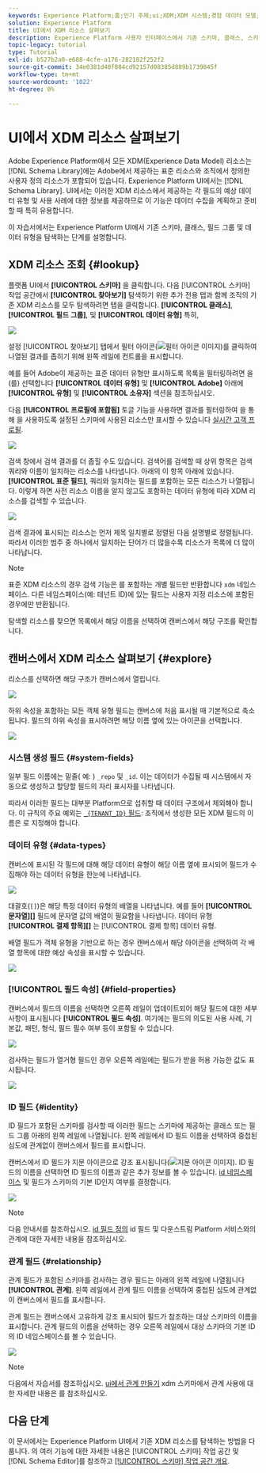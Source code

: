 ```yaml
---
keywords: Experience Platform;홈;인기 주제;ui;XDM;XDM 시스템;경험 데이터 모델;경험 데이터 모델;데이터 모델;데이터 모델;탐색;클래스;필드 그룹;데이터 유형;스키마
solution: Experience Platform
title: UI에서 XDM 리소스 살펴보기
description: Experience Platform 사용자 인터페이스에서 기존 스키마, 클래스, 스키마 필드 그룹 및 데이터 유형을 탐색하는 방법을 알아봅니다.
topic-legacy: tutorial
type: Tutorial
exl-id: b527b2a0-e688-4cfe-a176-282182f252f2
source-git-commit: 34e0381d40f884cd92157d08385d889b1739845f
workflow-type: tm+mt
source-wordcount: '1022'
ht-degree: 0%

---
```


# UI에서 XDM 리소스 살펴보기

Adobe Experience Platform에서 모든 XDM(Experience Data Model) 리소스는 [!DNL Schema Library]에는 Adobe에서 제공하는 표준 리소스와 조직에서 정의한 사용자 정의 리소스가 포함되어 있습니다. Experience Platform UI에서는 [!DNL Schema Library]. UI에서는 이러한 XDM 리소스에서 제공하는 각 필드의 예상 데이터 유형 및 사용 사례에 대한 정보를 제공하므로 이 기능은 데이터 수집을 계획하고 준비할 때 특히 유용합니다.

이 자습서에서는 Experience Platform UI에서 기존 스키마, 클래스, 필드 그룹 및 데이터 유형을 탐색하는 단계를 설명합니다.

## XDM 리소스 조회 {#lookup}

플랫폼 UI에서 **[!UICONTROL 스키마]** 을 클릭합니다. 다음 [!UICONTROL 스키마] 작업 공간에서 **[!UICONTROL 찾아보기]** 탐색하기 위한 추가 전용 탭과 함께 조직의 기존 XDM 리소스를 모두 탐색하려면 탭을 클릭합니다. **[!UICONTROL 클래스]**, **[!UICONTROL 필드 그룹]**, 및 **[!UICONTROL 데이터 유형]** 특히,

![](../images/ui/explore/tabs.png)

설정 [!UICONTROL 찾아보기] 탭에서 필터 아이콘(![필터 아이콘 이미지](../images/ui/explore/icon.png))를 클릭하여 나열된 결과를 좁히기 위해 왼쪽 레일에 컨트롤을 표시합니다.

예를 들어 Adobe이 제공하는 표준 데이터 유형만 표시하도록 목록을 필터링하려면 을(를) 선택합니다 **[!UICONTROL 데이터 유형]** 및 **[!UICONTROL Adobe]** 아래에 **[!UICONTROL 유형]** 및 **[!UICONTROL 소유자]** 섹션을 참조하십시오.

다음 **[!UICONTROL 프로필에 포함됨]** 토글 기능을 사용하면 결과를 필터링하여 을 통해 을 사용하도록 설정된 스키마에 사용된 리소스만 표시할 수 있습니다 [실시간 고객 프로필](../../profile/home.md).

![](../images/ui/explore/filter.png)

검색 창에서 검색 결과를 더 좁힐 수도 있습니다. 검색어를 검색할 때 상위 항목은 검색 쿼리와 이름이 일치하는 리소스를 나타냅니다. 아래의 이 항목 아래에 있습니다. **[!UICONTROL 표준 필드]**, 쿼리와 일치하는 필드를 포함하는 모든 리소스가 나열됩니다. 이렇게 하면 사전 리소스 이름을 알지 않고도 포함하는 데이터 유형에 따라 XDM 리소스를 검색할 수 있습니다.

![](../images/ui/explore/search.png)

검색 결과에 표시되는 리소스는 먼저 제목 일치별로 정렬된 다음 설명별로 정렬됩니다. 따라서 이러한 범주 중 하나에서 일치하는 단어가 더 많을수록 리소스가 목록에 더 많이 나타납니다.

>[!NOTE]
>
>표준 XDM 리소스의 경우 검색 기능은 를 포함하는 개별 필드만 반환합니다 `xdm` 네임스페이스. 다른 네임스페이스(예: 테넌트 ID)에 있는 필드는 사용자 지정 리소스에 포함된 경우에만 반환됩니다.

탐색할 리소스를 찾으면 목록에서 해당 이름을 선택하여 캔버스에서 해당 구조를 확인합니다.

## 캔버스에서 XDM 리소스 살펴보기 {#explore}

리소스를 선택하면 해당 구조가 캔버스에서 열립니다.

![](../images/ui/explore/canvas.png)

하위 속성을 포함하는 모든 객체 유형 필드는 캔버스에 처음 표시될 때 기본적으로 축소됩니다. 필드의 하위 속성을 표시하려면 해당 이름 옆에 있는 아이콘을 선택합니다.

![](../images/ui/explore/field-expand.png)

### 시스템 생성 필드 {#system-fields}

일부 필드 이름에는 밑줄( 예: ) `_repo` 및 `_id`. 이는 데이터가 수집될 때 시스템에서 자동으로 생성하고 할당할 필드의 자리 표시자를 나타냅니다.

따라서 이러한 필드는 대부분 Platform으로 섭취할 때 데이터 구조에서 제외해야 합니다. 이 규칙의 주요 예외는 [`_{TENANT_ID}` 필드](../api/getting-started.md#know-your-tenant_id): 조직에서 생성한 모든 XDM 필드의 이름은 로 지정해야 합니다.

### 데이터 유형 {#data-types}

캔버스에 표시된 각 필드에 대해 해당 데이터 유형이 해당 이름 옆에 표시되어 필드가 수집해야 하는 데이터 유형을 한눈에 나타냅니다.

![](../images/ui/explore/data-types.png)

대괄호(`[]`)은 해당 특정 데이터 유형의 배열을 나타냅니다. 예를 들어 **[!UICONTROL 문자열]\[]** 필드에 문자열 값의 배열이 필요함을 나타냅니다. 데이터 유형 **[!UICONTROL 결제 항목]\[]** 는 [!UICONTROL 결제 항목] 데이터 유형.

배열 필드가 객체 유형을 기반으로 하는 경우 캔버스에서 해당 아이콘을 선택하여 각 배열 항목에 대한 예상 속성을 표시할 수 있습니다.

![](../images/ui/explore/array-type.png)

### [!UICONTROL 필드 속성] {#field-properties}

캔버스에서 필드의 이름을 선택하면 오른쪽 레일이 업데이트되어 해당 필드에 대한 세부 사항이 표시됩니다 **[!UICONTROL 필드 속성]**. 여기에는 필드의 의도된 사용 사례, 기본값, 패턴, 형식, 필드 필수 여부 등이 포함될 수 있습니다.

![](../images/ui/explore/field-properties.png)

검사하는 필드가 열거형 필드인 경우 오른쪽 레일에는 필드가 받을 허용 가능한 값도 표시됩니다.

![](../images/ui/explore/enum-field.png)

### ID 필드 {#identity}

ID 필드가 포함된 스키마를 검사할 때 이러한 필드는 스키마에 제공하는 클래스 또는 필드 그룹 아래의 왼쪽 레일에 나열됩니다. 왼쪽 레일에서 ID 필드 이름을 선택하여 중첩된 심도에 관계없이 캔버스에서 필드를 표시합니다.

캔버스에서 ID 필드가 지문 아이콘으로 강조 표시됩니다(![지문 아이콘 이미지](../images/ui/explore/identity-symbol.png)). ID 필드의 이름을 선택하면 ID 필드의 이름과 같은 추가 정보를 볼 수 있습니다. [id 네임스페이스](../../identity-service/namespaces.md) 및 필드가 스키마의 기본 ID인지 여부를 결정합니다.

![](../images/ui/explore/identity-field.png)

>[!NOTE]
>
>다음 안내서를 참조하십시오. [id 필드 정의](./fields/identity.md) id 필드 및 다운스트림 Platform 서비스와의 관계에 대한 자세한 내용을 참조하십시오.

### 관계 필드 {#relationship}

관계 필드가 포함된 스키마를 검사하는 경우 필드는 아래의 왼쪽 레일에 나열됩니다 **[!UICONTROL 관계]**. 왼쪽 레일에서 관계 필드 이름을 선택하여 중첩된 심도에 관계없이 캔버스에서 필드를 표시합니다.

관계 필드는 캔버스에서 고유하게 강조 표시되어 필드가 참조하는 대상 스키마의 이름을 표시합니다. 관계 필드의 이름을 선택하는 경우 오른쪽 레일에서 대상 스키마의 기본 ID의 ID 네임스페이스를 볼 수 있습니다.

![](../images/ui/explore/relationship-field.png)

>[!NOTE]
>
>다음에서 자습서를 참조하십시오. [ui에서 관계 만들기](../tutorials/relationship-ui.md) xdm 스키마에서 관계 사용에 대한 자세한 내용은 를 참조하십시오.

## 다음 단계

이 문서에서는 Experience Platform UI에서 기존 XDM 리소스를 탐색하는 방법을 다룹니다. 의 여러 기능에 대한 자세한 내용은 [!UICONTROL 스키마] 작업 공간 및 [!DNL Schema Editor]를 참조하고 [[!UICONTROL 스키마] 작업 공간 개요](./overview.md).
